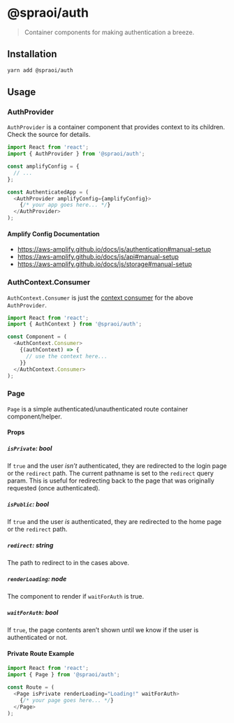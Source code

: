 # @spraoi/auth

> Container components for making authentication a breeze.

## Installation

```bash
yarn add @spraoi/auth
```

## Usage

### AuthProvider

`AuthProvider` is a container component that provides context to its children.
Check the source for details.

```javascript
import React from 'react';
import { AuthProvider } from '@spraoi/auth';

const amplifyConfig = {
  // ...
};

const AuthenticatedApp = (
  <AuthProvider amplifyConfig={amplifyConfig}>
    {/* your app goes here... */}
  </AuthProvider>
);
```

#### Amplify Config Documentation

- https://aws-amplify.github.io/docs/js/authentication#manual-setup
- https://aws-amplify.github.io/docs/js/api#manual-setup
- https://aws-amplify.github.io/docs/js/storage#manual-setup

### AuthContext.Consumer

`AuthContext.Consumer` is just the
[context consumer](https://reactjs.org/docs/context.html#contextconsumer) for
the above `AuthProvider`.

```javascript
import React from 'react';
import { AuthContext } from '@spraoi/auth';

const Component = (
  <AuthContext.Consumer>
    {(authContext) => {
      // use the context here...
    }}
  </AuthContext.Consumer>
);
```

### Page

`Page` is a simple authenticated/unauthenticated route container
component/helper.

#### Props

##### `isPrivate`: bool

If `true` and the user _isn&rsquo;t_ authenticated, they are redirected to the
login page or the `redirect` path. The current pathname is set to the `redirect`
query param. This is useful for redirecting back to the page that was originally
requested (once authenticated).

##### `isPublic`: bool

If `true` and the user _is_ authenticated, they are redirected to the home page
or the `redirect` path.

##### `redirect`: string

The path to redirect to in the cases above.

##### `renderLoading`: node

The component to render if `waitForAuth` is true.

##### `waitForAuth`: bool

If `true`, the page contents aren&rsquo;t shown until we know if the user is
authenticated or not.

#### Private Route Example

```javascript
import React from 'react';
import { Page } from '@spraoi/auth';

const Route = (
  <Page isPrivate renderLoading="Loading!" waitForAuth>
    {/* your page goes here... */}
  </Page>
);
```
